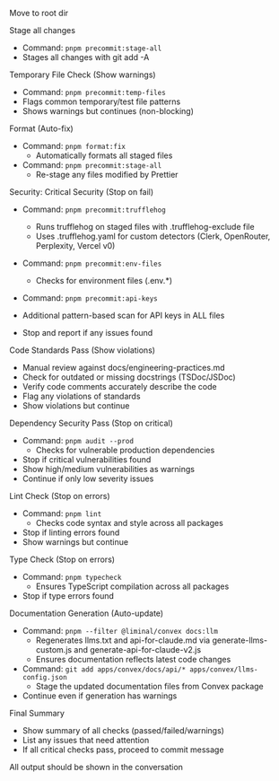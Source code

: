 Move to root dir

Stage all changes
   - Command: `pnpm precommit:stage-all`
   - Stages all changes with git add -A

Temporary File Check (Show warnings)
   - Command: `pnpm precommit:temp-files`
   - Flags common temporary/test file patterns
   - Shows warnings but continues (non-blocking)

Format (Auto-fix)
   - Command: `pnpm format:fix`
     - Automatically formats all staged files
   - Command: `pnpm precommit:stage-all`
     - Re-stage any files modified by Prettier

Security: Critical Security (Stop on fail)
   - Command: `pnpm precommit:trufflehog`
     - Runs trufflehog on staged files with .trufflehog-exclude file
     - Uses .trufflehog.yaml for custom detectors (Clerk, OpenRouter, Perplexity, Vercel v0)

   - Command: `pnpm precommit:env-files`
     - Checks for environment files (.env.*)
   - Command: `pnpm precommit:api-keys`
   - Additional pattern-based scan for API keys in ALL files
   - Stop and report if any issues found

Code Standards Pass (Show violations)
   - Manual review against docs/engineering-practices.md
   - Check for outdated or missing docstrings (TSDoc/JSDoc)
   - Verify code comments accurately describe the code
   - Flag any violations of standards
   - Show violations but continue

Dependency Security Pass (Stop on critical)
   - Command: `pnpm audit --prod`
     - Checks for vulnerable production dependencies
   - Stop if critical vulnerabilities found
   - Show high/medium vulnerabilities as warnings
   - Continue if only low severity issues

Lint Check (Stop on errors)
   - Command: `pnpm lint`
     - Checks code syntax and style across all packages
   - Stop if linting errors found
   - Show warnings but continue

Type Check (Stop on errors)
   - Command: `pnpm typecheck`
     - Ensures TypeScript compilation across all packages
   - Stop if type errors found

Documentation Generation (Auto-update)
   - Command: `pnpm --filter @liminal/convex docs:llm`
     - Regenerates llms.txt and api-for-claude.md via generate-llms-custom.js and generate-api-for-claude-v2.js
     - Ensures documentation reflects latest code changes
   - Command: `git add apps/convex/docs/api/* apps/convex/llms-config.json`
     - Stage the updated documentation files from Convex package
   - Continue even if generation has warnings

Final Summary
   - Show summary of all checks (passed/failed/warnings)
   - List any issues that need attention
   - If all critical checks pass, proceed to commit message

All output should be shown in the conversation